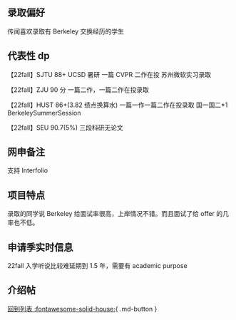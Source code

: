 ## 录取偏好

传闻喜欢录取有 Berkeley 交换经历的学生

## 代表性 dp

【22fall】SJTU 88+ UCSD 暑研 一篇 CVPR 二作在投 苏州微软实习录取

【22fall】ZJU 90 分 一篇二作，一篇二作在投录取

【22fall】HUST 86+(3.82 绩点换算水) 一篇一作一篇二作在投录取 国一国二\*1 BerkeleySummerSession

【22fall】SEU 90.7(5%) 三段科研无论文

## 网申备注

支持 Interfolio

## 项目特点

录取的同学说 Berkeley 给面试率很高，上岸情况不错。而且面试了给 offer 的几率也不低。

## 申请季实时信息

22fall 入学听说比较难延期到 1.5 年，需要有 academic purpose

## 介绍帖

[回到列表 :fontawesome-solid-house:](选校梯度.md){ .md-button }
